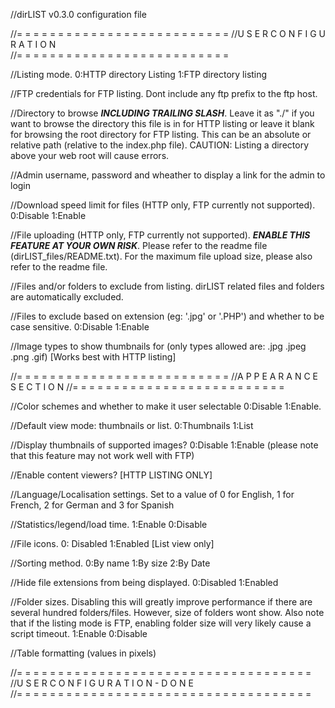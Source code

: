 //dirLIST v0.3.0 configuration file

//= = = = = = = = = = = = = = = = = = = = = = = = = =
//U  S  E  R    C  O  N  F  I  G  U  R  A  T  I  O  N   
//= = = = = = = = = = = = = = = = = = = = = = = = = =

//Listing mode. 0:HTTP directory Listing 1:FTP directory listing

//FTP credentials for FTP listing. Dont include any ftp prefix to the ftp host.

//Directory to browse ***INCLUDING TRAILING SLASH***. Leave it as "./" if you want to browse the directory this file is in for HTTP listing or leave it blank for browsing the root directory for FTP listing.  This can be an absolute or relative path (relative to the index.php file). CAUTION: Listing a directory above your web root will cause errors.

//Admin username, password and wheather to display a link for the admin to login

//Download speed limit for files (HTTP only, FTP currently not supported). 0:Disable 1:Enable

//File uploading (HTTP only, FTP currently not supported). ***ENABLE THIS FEATURE AT YOUR OWN RISK***. Please refer to the readme file (dirLIST_files/README.txt). For the maximum file upload size, please also refer to the readme file.

//Files and/or folders to exclude from listing. dirLIST related files and folders are automatically excluded.

//Files to exclude based on extension (eg: '.jpg' or '.PHP') and whether to be case sensitive. 0:Disable 1:Enable 

//Image types to show thumbnails for (only types allowed are: .jpg .jpeg .png .gif) [Works best with HTTP listing]

//= = = = = = = = = = = = = = = = = = = = = = = = = =
//A  P  P  E  A  R  A  N  C  E   S  E  C  T  I  O  N
//= = = = = = = = = = = = = = = = = = = = = = = = = =

//Color schemes and whether to make it user selectable 0:Disable 1:Enable. 

//Default view mode: thumbnails or list. 0:Thumbnails 1:List

//Display thumbnails of supported images? 0:Disable 1:Enable (please note that this feature may not work well with FTP)

//Enable content viewers? [HTTP LISTING ONLY]

//Language/Localisation settings. Set to a value of 0 for English, 1 for French, 2 for German and 3 for Spanish

//Statistics/legend/load time. 1:Enable 0:Disable

//File icons. 0: Disabled 1:Enabled [List view only]

//Sorting method. 0:By name 1:By size 2:By Date

//Hide file extensions from being displayed. 0:Disabled 1:Enabled

//Folder sizes. Disabling this will greatly improve performance if there are several hundred folders/files. However, size of folders wont show. Also note that if the listing mode is FTP, enabling folder size will very likely cause a script timeout. 1:Enable 0:Disable

//Table formatting (values in pixels)

//= = = = = = = = = = = = = = = = = = = = = = = = = = = = = = = = = = = =
//U  S  E  R    C  O  N  F  I  G  U  R  A  T  I  O  N    -    D  O  N  E  
//= = = = = = = = = = = = = = = = = = = = = = = = = = = = = = = = = = = =
